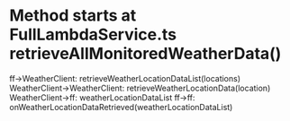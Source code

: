 # Method starts at FullLambdaService.ts retrieveAllMonitoredWeatherData()

ff->WeatherClient: retrieveWeatherLocationDataList(locations)
WeatherClient->WeatherClient: retrieveWeatherLocationData(location)
WeatherClient->ff: weatherLocationDataList
ff->ff: onWeatherLocationDataRetrieved(weatherLocationDataList)
